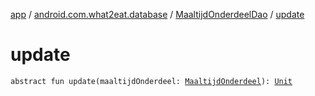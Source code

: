 [app](../../index.md) / [android.com.what2eat.database](../index.md) / [MaaltijdOnderdeelDao](index.md) / [update](./update.md)

# update

`abstract fun update(maaltijdOnderdeel: `[`MaaltijdOnderdeel`](../../android.com.what2eat.model/-maaltijd-onderdeel/index.md)`): `[`Unit`](https://kotlinlang.org/api/latest/jvm/stdlib/kotlin/-unit/index.html)